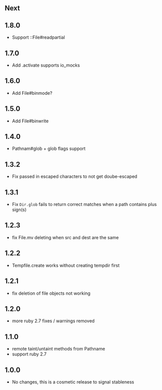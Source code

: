 ## Next

## 1.8.0

- Support ::File#readpartial

## 1.7.0

- Add .activate supports io_mocks

## 1.6.0

- Add File#binmode?

## 1.5.0

- Add File#binwrite

## 1.4.0

- Pathnam#glob + glob flags support

## 1.3.2

- Fix passed in escaped characters to not get doube-escaped

## 1.3.1

- Fix `Dir.glob` fails to return correct matches when a path contains plus sign(s)

## 1.2.3

- fix File.mv deleting when src and dest are the same

## 1.2.2

- Tempfile.create works without creating tempdir first

## 1.2.1

- fix deletion of file objects not working

## 1.2.0

- more ruby 2.7 fixes / warnings removed

## 1.1.0

- remote taint/untaint methods from Pathname
- support ruby 2.7

## 1.0.0

- No changes, this is a cosmetic release to signal stableness
